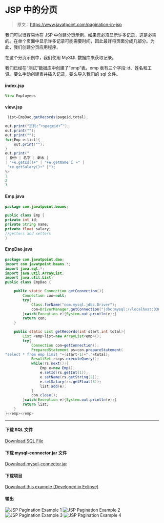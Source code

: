 # JSP 中的分页

> 原文：<https://www.javatpoint.com/pagination-in-jsp>

我们可以很容易地在 JSP 中创建分页示例。如果您必须显示许多记录，这是必需的。在单个页面中显示许多记录可能需要时间，因此最好将页面分成几部分。为此，我们创建分页应用程序。

在这个分页示例中，我们使用 MySQL 数据库来获取记录。

我们已经在“测试”数据库中创建了“emp”表。emp 表有三个字段:id、姓名和工资。要么手动创建表并插入记录，要么导入我们的 sql 文件。

#### index.jsp

```java
View Employees

```

#### view.jsp

```java
 list=EmpDao.getRecords(pageid,total);

out.print("页码:“+spageid+”");
out.print("");
out.print("");
for(Emp e:list){
	out.print("");
}
out.print("
| 身份 | 名字 | 薪水 |
| "+e.getId()+" | "+e.getName（）+" |
 "+e.getSalary()+" |");
%>
1
2
3

```

#### Emp.java

```java
package com.javatpoint.beans;

public class Emp {
private int id;
private String name;
private float salary;
//getters and setters
}

```

#### EmpDao.java

```java
package com.javatpoint.dao;
import com.javatpoint.beans.*;
import java.sql.*;
import java.util.ArrayList;
import java.util.List;
public class EmpDao {

	public static Connection getConnection(){
		Connection con=null;
		try{
			Class.forName("com.mysql.jdbc.Driver");
			con=DriverManager.getConnection("jdbc:mysql://localhost:3306/test","","");
		}catch(Exception e){System.out.println(e);}
		return con;
	}

	public static List getRecords(int start,int total){
		List <emp>list=new ArrayList<emp>();
		try{
			Connection con=getConnection();
			PreparedStatement ps=con.prepareStatement(
"select * from emp limit "+(start-1)+","+total);
			ResultSet rs=ps.executeQuery();
			while(rs.next()){
				Emp e=new Emp();
				e.setId(rs.getInt(1));
				e.setName(rs.getString(2));
				e.setSalary(rs.getFloat(3));
				list.add(e);
			}
			con.close();
		}catch(Exception e){System.out.println(e);}
		return list;
	}
}</emp></emp> 
```

* * *

#### 下载 SQL 文件

[Download SQL File](https://static.javatpoint.com/jsppages/src/emp.sql)

#### 下载 mysql-connector.jar 文件

[Download mysql-connector.jar](https://www.javatpoint.com/src/jdbc/mysql-connector.jar
)

#### 下载项目

[Download this example (Developed in Eclipse)](https://static.javatpoint.com/jsppages/src/pagination.zip)

#### 输出

![JSP Pagination Example 1](../img/c2554bdd341e734d27d1fc972b1467a0.png) ![JSP Pagination Example 2](../img/33999e9540353ab64475d261477381ac.png) ![JSP Pagination Example 3](../img/4dd9d9a4acef84bbd9df4c9fcd28f9cc.png) ![JSP Pagination Example 4](../img/8acf8c0dd20b3c744dbf95dac2537452.png)